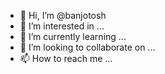 - 👋 Hi, I’m @banjotosh
- 👀 I’m interested in ...
- 🌱 I’m currently learning ...
- 💞️ I’m looking to collaborate on ...
- 📫 How to reach me ...

<!---
banjotosh/banjotosh is a ✨ special ✨ repository because its `README.md` (this file) appears on your GitHub profile.
You can click the Preview link to take a look at your changes.
--->
